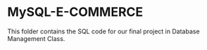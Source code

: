 # MySQL-E-COMMERCE
This folder contains the SQL code for our final project in Database Management Class.

